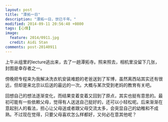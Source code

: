 ```yaml
---
layout: post
title: "潭拓一日"
description: "潭拓一日，世已千年。"
modified: 2014-09-11 20:56:48 +0800
tags: [心情]
image:
  feature: 2014/0911.jpg
  credit: Aidi Stan
comments: post-20140911
---
```


上午从组里的lecture逃出来，去了一趟潭拓寺。照来照去，相机里没留下几张，封图是幸存者之一。

傍晚把专程来为我解决洗衣机安装难题的老爸送到了军博，虽然离西站其实还有很远，但却是来北京以后送的最远的一次。大概与某次受到老妈的教育有关吧。

回想自己的想法逐渐变化，而结果变着变着又回到了原点，其实也挺有意思的。最初可能有一些依赖父母，觉得有人送送自己挺好的，还可以小轻松呢。后来渐渐在意起别人的看法，担心让父母送或者跟父母交流太多，会突显自己的幼稚和不成熟。不过现在觉得，只要父母喜欢怎么样都好，又何必在意其他呢？
